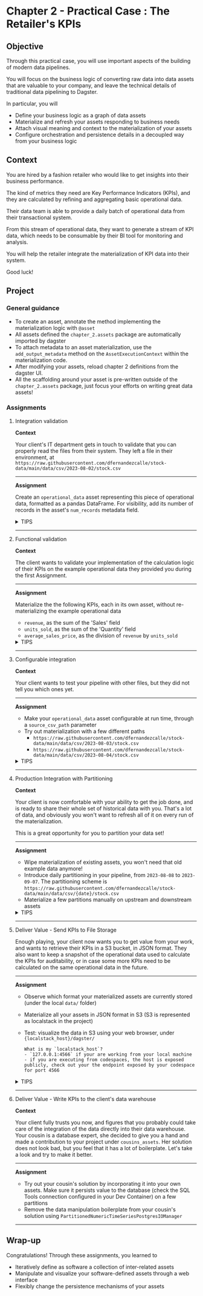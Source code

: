 # Chapter 2 - Practical Case : The Retailer's KPIs

## Objective

Through this practical case, you will use important aspects of the building of modern data pipelines.

You will focus on the business logic of converting raw data into data assets that are valuable to your company,
and leave the technical details of traditional data pipelining to Dagster.

In particular, you will

- Define your business logic as a graph of data assets
- Materialize and refresh your assets responding to business needs
- Attach visual meaning and context to the materialization of your assets
- Configure orchestration and persistence details in a decoupled way from your business logic

## Context

You are hired by a fashion retailer who would like to get insights into their business performance.

The kind of metrics they need are Key Performance Indicators (KPIs), and they are calculated by refining and aggregating basic operational data.

Their data team is able to provide a daily batch of operational data from their transactional system.

From this stream of operational data, they want to generate a stream of KPI data, which needs to be consumable by their BI tool for monitoring and analysis.

You will help the retailer integrate the materialization of KPI data into their system.

Good luck!

## Project

### General guidance

- To create an asset, annotate the method implementing the materialization logic with `@asset`
- All assets defined the `chapter_2.assets` package are automatically imported by dagster
- To attach metadata to an asset materialization, use the `add_output_metadata` method on the `AssetExecutionContext` within the materialization code.
- After modifying your assets, reload chapter 2 definitions from the dagster UI.
- All the scaffolding around your asset is pre-written outside of the `chapter_2.assets` package, just focus your efforts on writing great data assets!

### Assignments

1. Integration validation

   **Context**

   Your client's IT department gets in touch to validate that you can properly read the files from their system. They left a file in their environment, at `https://raw.githubusercontent.com/dfernandezcalle/stock-data/main/data/csv/2023-08-02/stock.csv`

   ---
   **Assignment**

   Create an `operational_data` asset representing this piece of operational data, formatted as a pandas DataFrame. For visibility, add its number of records in the asset's `num_records` metadata field.

    <details>
    <summary>TIPS</summary>

    - To easily convert a csv from an url to a dataframe, you can use `pd.read_csv(csv_url)`
    - Remember to add the `context: AssetExecutionContext` parameter to the asset materialization function. That's your ticket to adding metadata from within the function!
    </details>

   ---

2. Functional validation

   **Context**

   The client wants to validate your implementation of the calculation logic of their KPIs on the example operational data they provided you during the first Assignment.

   ---
   **Assignment**

   Materialize the the following KPIs, each in its own asset, without re-materializing the example operational data

   - `revenue`, as the sum of the 'Sales' field
   - `units_sold`, as the sum of the 'Quantity' field
   - `average_sales_price`, as the division of `revenue` by `units_sold`


    <details>
    <summary>TIPS</summary>

    - A [simple sum on the dataframe's columns](https://pandas.pydata.org/docs/reference/api/pandas.DataFrame.sum.html) should help!
    </details>

   ---

3. Configurable integration

   **Context**

   Your client wants to test your pipeline with other files, but they did not tell you which ones yet.

   ---
   **Assignment**

   - Make your `operational_data` asset configurable at run time, through a `source_csv_path` parameter
   - Try out materialization with a few different paths
     - `https://raw.githubusercontent.com/dfernandezcalle/stock-data/main/data/csv/2023-08-03/stock.csv`
     - `https://raw.githubusercontent.com/dfernandezcalle/stock-data/main/data/csv/2023-08-04/stock.csv`

    <details>
    <summary>TIPS</summary>

    - [Relevant section of the dagster documentation](https://docs.dagster.io/concepts/configuration/config-schema#using-software-defined-assets)
    </details>

   ---

4. Production Integration with Partitioning

   **Context**

   Your client is now comfortable with your ability to get the job done, and is ready to share their whole set of historical data with you. That's a lot of data, and obviously you won't want to refresh all of it on every run of the materialization.

   This is a great opportunity for you to partition your data set!

   ---
   **Assignment**

   - Wipe materialization of existing assets, you won't need that old example data anymore!
   - Introduce daily partitioning in your pipeline, from `2023-08-08` to `2023-09-07`. The partitioning scheme is `https://raw.githubusercontent.com/dfernandezcalle/stock-data/main/data/csv/{date}/stock.csv`
   - Materialize a few partitions manually on upstream and downstream assets

   <details>
   <summary>TIPS</summary>

    - Partitioning needs to be introduced in all the assets of your pipeline
   </details>

    ---

5. Deliver Value - Send KPIs to File Storage

   Enough playing, your client now wants you to get value from your work, and wants to retrieve their KPIs in a S3 bucket, in JSON format.
   They also want to keep a snapshot of the operational data used to calculate the KPIs for auditability, or in case some more KPIs need to be calculated on the same operational data in the future.

   ---
   **Assignment**

   - Observe which format your materialized assets are currently stored (under the local `data/` folder)
   - Materialize all your assets in JSON format in S3 (S3 is represented as localstack in the project)
   - Test: visualize the data in S3 using your web browser, under `{localstack_host}/dagster/`

         What is my `localstack_host`?
         - `127.0.0.1:4566` if your are working from your local machine
         - if you are executing from codespaces, the host is exposed publicly, check out your the endpoint exposed by your codespace for port 4566


   <details>
   <summary>TIPS</summary>

   - If you love working with `boto3` feel free, but there is an IO manager ready to take care of persistence for you, it might be of help!

   </details>

   ---


6. Deliver Value - Write KPIs to the client's data warehouse

   **Context**

   Your client fully trusts you now, and figures that you probably could take care of the integration of the data directly into their data warehouse.
   Your cousin is a database expert, she decided to give you a hand and made a contribution to your project under `cousins_assets`.
   Her solution does not look bad, but you feel that it has a lot of boilerplate. Let's take a look and try to make it better.


   ---
   **Assignment**

   - Try out your cousin's solution by incorporating it into your own assets. Make sure it persists value to the database (check the SQL Tools connection configured in your Dev Container) on a few partitions
   - Remove the data manipulation boilerplate from your cousin's solution using `PartitionedNumericTimeSeriesPostgresIOManager`

   ---


## Wrap-up

Congratulations! Through these assignments, you learned to
- Iteratively define as software a collection of inter-related assets
- Manipulate and visualize your software-defined assets through a web interface
- Flexibly change the persistence mechanisms of your assets
